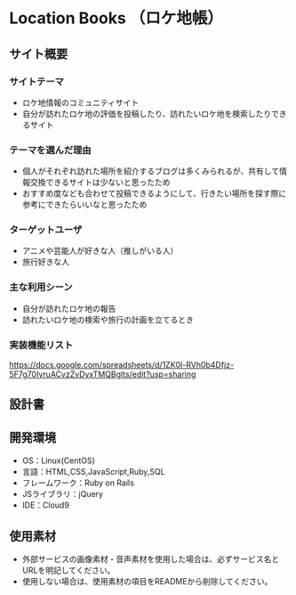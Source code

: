 # Location Books （ロケ地帳）

## サイト概要
### サイトテーマ
- ロケ地情報のコミュニティサイト
- 自分が訪れたロケ地の評価を投稿したり、訪れたいロケ地を検索したりできるサイト

### テーマを選んだ理由
- 個人がそれぞれ訪れた場所を紹介するブログは多くみられるが、共有して情報交換できるサイトは少ないと思ったため
- おすすめ度なども合わせて投稿できるようにして、行きたい場所を探す際に参考にできたらいいなと思ったため

### ターゲットユーザ
- アニメや芸能人が好きな人（推しがいる人）
- 旅行好きな人

### 主な利用シーン
- 自分が訪れたロケ地の報告
- 訪れたいロケ地の検索や旅行の計画を立てるとき

### 実装機能リスト
https://docs.google.com/spreadsheets/d/1ZK0l-RVh0b4Dfjz-5F7g70IyruACvzZvDyxTMQBglts/edit?usp=sharing


## 設計書




## 開発環境
- OS：Linux(CentOS)
- 言語：HTML,CSS,JavaScript,Ruby,SQL
- フレームワーク：Ruby on Rails
- JSライブラリ：jQuery
- IDE：Cloud9

## 使用素材
- 外部サービスの画像素材・音声素材を使用した場合は、必ずサービス名とURLを明記してください。
- 使用しない場合は、使用素材の項目をREADMEから削除してください。



